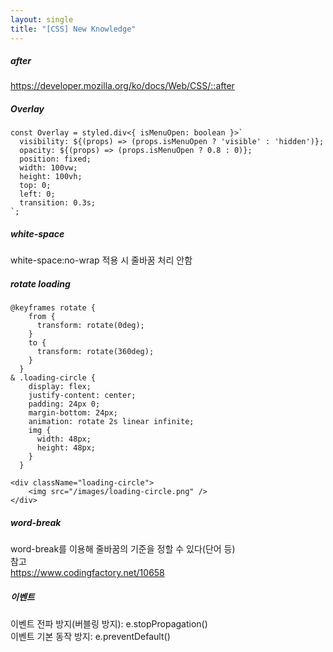 ```yaml
---
layout: single
title: "[CSS] New Knowledge"
---
```

##### after    
<https://developer.mozilla.org/ko/docs/Web/CSS/::after>
    
##### Overlay
```
const Overlay = styled.div<{ isMenuOpen: boolean }>`
  visibility: ${(props) => (props.isMenuOpen ? 'visible' : 'hidden')};
  opacity: ${(props) => (props.isMenuOpen ? 0.8 : 0)};
  position: fixed;
  width: 100vw;
  height: 100vh;
  top: 0;
  left: 0;
  transition: 0.3s;
`;
```
   
##### white-space 
white-space:no-wrap 적용 시 줄바꿈 처리 안함
   

##### rotate loading
```
@keyframes rotate {
    from {
      transform: rotate(0deg);
    }
    to {
      transform: rotate(360deg);
    }
  }
& .loading-circle {
    display: flex;
    justify-content: center;
    padding: 24px 0;
    margin-bottom: 24px;
    animation: rotate 2s linear infinite;
    img {
      width: 48px;
      height: 48px;
    }
  }

<div className="loading-circle">
    <img src="/images/loading-circle.png" />
</div>
```
##### word-break   
word-break를 이용해 줄바꿈의 기준을 정할 수 있다(단어 등)   
참고   
<https://www.codingfactory.net/10658>
   
##### 이벤트   
이벤트 전파 방지(버블링 방지): e.stopPropagation()   
이벤트 기본 동작 방지: e.preventDefault()   

